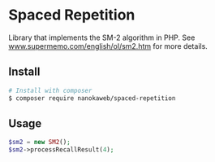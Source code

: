 # Spaced Repetition

Library that implements the SM-2 algorithm in PHP. See www.supermemo.com/english/ol/sm2.htm for more details.

## Install

```bash
# Install with composer
$ composer require nanokaweb/spaced-repetition
```
## Usage

```php
$sm2 = new SM2();
$sm2->processRecallResult(4);
```
